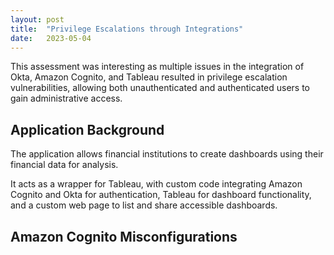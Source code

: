 ```yaml
---
layout: post
title:  "Privilege Escalations through Integrations"
date:   2023-05-04
---
```


This assessment was interesting as multiple issues in the integration of Okta, Amazon Cognito, and Tableau resulted in privilege escalation vulnerabilities, allowing both unauthenticated and authenticated users to gain administrative access.

## Application Background
The application allows financial institutions to create dashboards using their financial data for analysis.

It acts as a wrapper for Tableau, with custom code integrating Amazon Cognito and Okta for authentication, Tableau for dashboard functionality, and a custom web page to list and share accessible dashboards.

## Amazon Cognito Misconfigurations
